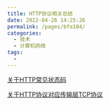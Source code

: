 ```yaml
---
title: HTTP协议相关总结
date: 2022-04-26 14:25:26
permalink: /pages/bfe104/
categories:
  - 技术
  - 计算机网络
tags:
  - 
---
```


[关于HTTP常见状态码](https://www.songbenblog.com/pages/261545/#_2xx-sucess-%E6%88%90%E5%8A%9F%E7%8A%B6%E6%80%81%E7%A0%81)

[关于HTTP协议对应传输层TCP协议](https://www.songbenblog.com/pages/789d2a/)